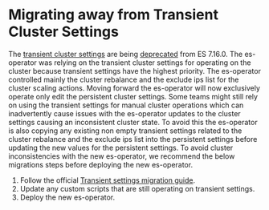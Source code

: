 # Migrating away from Transient Cluster Settings

The [transient cluster settings](https://www.elastic.co/guide/en/elasticsearch/reference/7.16/settings.html#cluster-setting-types)
are
being [deprecated](https://www.elastic.co/guide/en/elasticsearch/reference/7.16/migrating-7.16.html#breaking_716_settings_deprecations)
from ES 7.16.0. The es-operator was relying on the transient cluster settings for operating on the cluster because
transient settings have the highest priority. The es-operator controlled mainly the cluster rebalance and the exclude
ips list for the cluster scaling actions. Moving forward the es-operator will now exclusively operate only edit the
persistent cluster settings. Some teams might still rely on using the transient settings for manual cluster operations
which can inadvertently cause issues with the es-operator updates to the cluster settings causing an inconsistent
cluster state. To avoid this the es-operator is also copying any existing non empty transient settings related to the
cluster rebalance and the exclude ips list into the persistent settings before updating the new values for the
persistent settings. To avoid cluster inconsistencies with the new es-operator, we recommend the below migrations steps
before deploying the new es-operator.

1. Follow the
   official [Transient settings migration guide](https://www.elastic.co/guide/en/elasticsearch/reference/8.1/transient-settings-migration-guide.html).
2. Update any custom scripts that are still operating on transient settings.
3. Deploy the new es-operator.
